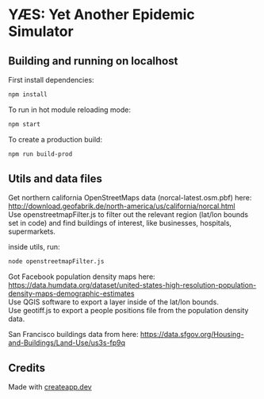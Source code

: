 # YÆS: Yet Another Epidemic Simulator

## Building and running on localhost

First install dependencies:

```sh
npm install
```

To run in hot module reloading mode:

```sh
npm start
```

To create a production build:

```sh
npm run build-prod
```

## Utils and data files
Get northern california OpenStreetMaps data (norcal-latest.osm.pbf) here: http://download.geofabrik.de/north-america/us/california/norcal.html  
Use openstreetmapFilter.js to filter out the relevant region (lat/lon bounds set in code) and find buildings of interest, like businesses, hospitals, supermarkets.  

inside utils, run:
```sh
node openstreetmapFilter.js
```

Got Facebook population density maps here: https://data.humdata.org/dataset/united-states-high-resolution-population-density-maps-demographic-estimates  
Use QGIS software to export a layer inside of the lat/lon bounds.  
Use geotiff.js to export a people positions file from the population density data.  

San Francisco buildings data from here: https://data.sfgov.org/Housing-and-Buildings/Land-Use/us3s-fp9q

## Credits

Made with [createapp.dev](https://createapp.dev/)

